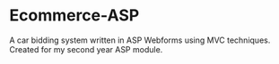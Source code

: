 # Ecommerce-ASP
A car bidding system written in ASP Webforms using MVC techniques. Created for my second year ASP module.
